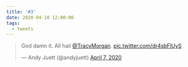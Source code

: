 ```yaml
---
title: '#3'
date: 2020-04-10 12:00:00
tags:
  - tweets
---
```

<blockquote class="twitter-tweet"><p lang="en" dir="ltr">God damn it. All hail <a href="https://twitter.com/TracyMorgan?ref_src=twsrc%5Etfw">@TracyMorgan</a>. <a href="https://t.co/dr4sbFlUyS">pic.twitter.com/dr4sbFlUyS</a></p>&mdash; Andy Juett (@andyjuett) <a href="https://twitter.com/andyjuett/status/1247534696596029441?ref_src=twsrc%5Etfw">April 7, 2020</a></blockquote> <script async src="https://platform.twitter.com/widgets.js" charset="utf-8"></script>